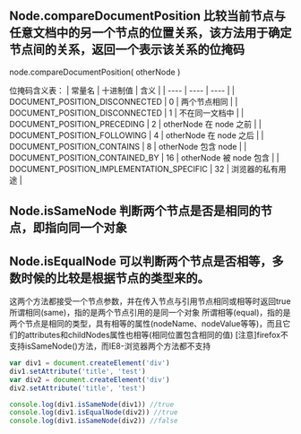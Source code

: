 ## Node.compareDocumentPosition 比较当前节点与任意文档中的另一个节点的位置关系，该方法用于确定节点间的关系，返回一个表示该关系的位掩码

node.compareDocumentPosition( otherNode )

位掩码含义表：
| 常量名 | 十进制值 | 含义 |
| ---- | ---- | ---- |
| DOCUMENT_POSITION_DISCONNECTED | 0 | 两个节点相同 |
| DOCUMENT_POSITION_DISCONNECTED | 1 | 不在同一文档中 |
| DOCUMENT_POSITION_PRECEDING | 2 | otherNode 在 node 之前 |
| DOCUMENT_POSITION_FOLLOWING | 4 | otherNode 在 node 之后 |
| DOCUMENT_POSITION_CONTAINS | 8 | otherNode 包含 node |
| DOCUMENT_POSITION_CONTAINED_BY | 16 | otherNode 被 node 包含 |
| DOCUMENT_POSITION_IMPLEMENTATION_SPECIFIC | 32 | 浏览器的私有用途 |

## Node.isSameNode 判断两个节点是否是相同的节点，即指向同一个对象

## Node.isEqualNode 可以判断两个节点是否相等，多数时候的比较是根据节点的类型来的。

这两个方法都接受一个节点参数，并在传入节点与引用节点相同或相等时返回true
所谓相同(same)，指的是两个节点引用的是同一个对象
所谓相等(equal)，指的是两个节点是相同的类型，具有相等的属性(nodeName、nodeValue等等)，而且它们的attributes和childNodes属性也相等(相同位置包含相同的值)
[注意]firefox不支持isSameNode()方法，而IE8-浏览器两个方法都不支持

```javascript
var div1 = document.createElement('div')
div1.setAttribute('title', 'test')
var div2 = document.createElement('div')
div2.setAttribute('title', 'test')

console.log(div1.isSameNode(div1)) //true
console.log(div1.isEqualNode(div2)) //true
console.log(div1.isSameNode(div2)) //false
```
